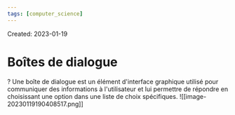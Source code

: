 ```yaml
---
tags: [computer_science] 
---
```

Created: 2023-01-19

# Boîtes de dialogue
?
Une boîte de dialogue est un élément d'interface graphique utilisé pour communiquer des informations à l'utilisateur et lui permettre de répondre en choisissant une option dans une liste de choix spécifiques. ![[image-20230119190408517.png]]
<!--SR:!2023-03-10,22,250-->


